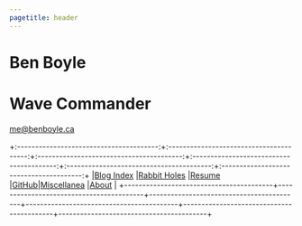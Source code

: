 ```yaml
---
pagetitle: header
---
```


<script async src="https://www.googletagmanager.com/gtag/js?id=G-1ELGL3K46P"></script>
<script>
  window.dataLayer = window.dataLayer || [];
  function gtag() { dataLayer.push(arguments); }
  gtag('js', new Date());
  gtag('config', 'G-1ELGL3K46P');
</script>

<h1 id="ben-boyle"><a style="text-decoration: none;" href="index.html">Ben Boyle</a></h1><h1>Wave Commander</h1>

<p><a href="mailto:me@benboyle.ca">me@benboyle.ca</a></p>

+:---------------------------------------:+:---------------------------------------:+:----------------------------------------:+:----------------------------------------:+:----------------------------------------:+:---------------------------------------:+
|[Blog Index](blog-index.html)            |[Rabbit Holes](rabbit-holes.html)        |[Resume](https://benboyle.ca/resume)      |[GitHub](https://github.com/wavecommander)|[Miscellanea](misc.html)                  |[About](about.html)                      |
+-----------------------------------------+-----------------------------------------+------------------------------------------+------------------------------------------+------------------------------------------+-----------------------------------------+

